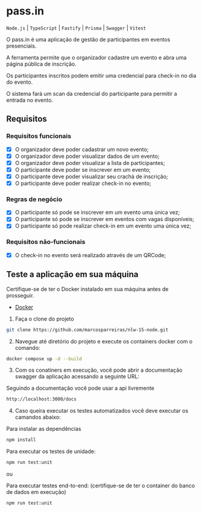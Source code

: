 # pass.in

`Node.js` | `TypeScript` | `Fastify` | `Prisma` | `Swagger` | `Vitest`

O pass.in é uma aplicação de gestão de participantes em eventos presenciais.

A ferramenta permite que o organizador cadastre um evento e abra uma página pública de inscrição.

Os participantes inscritos podem emitir uma credencial para check-in no dia do evento.

O sistema fará um scan da credencial do participante para permitir a entrada no evento.

## Requisitos

### Requisitos funcionais

- [x] O organizador deve poder cadastrar um novo evento;
- [x] O organizador deve poder visualizar dados de um evento;
- [x] O organizador deve poder visualizar a lista de participantes;
- [x] O participante deve poder se inscrever em um evento;
- [x] O participante deve poder visualizar seu crachá de inscrição;
- [x] O participante deve poder realizar check-in no evento;

### Regras de negócio

- [x] O participante só pode se inscrever em um evento uma única vez;
- [x] O participante só pode se inscrever em eventos com vagas disponíveis;
- [x] O participante só pode realizar check-in em um evento uma única vez;

### Requisitos não-funcionais

- [x] O check-in no evento será realizado através de um QRCode;

## Teste a aplicação em sua máquina

Certifique-se de ter o Docker instalado em sua máquina antes de prosseguir.

- [Docker](https://www.docker.com/)

1. Faça o clone do projeto

```bash
git clone https://github.com/marcosparreiras/nlw-15-node.git
```

2. Navegue até diretório do projeto e execute os containers docker com o comando:

```bash
docker compose up -d --build
```

3. Com os conatiners em execução, você pode abrir a documentação swagger da aplicação acessando a seguinte URL:

Seguindo a documentação você pode usar a api livremente

```bash
http://localhost:3000/docs
```

4. Caso queira executar os testes automatizados você deve executar os camandos abaixo:

Para instalar as dependências

```bash
npm install
```

Para executar os testes de unidade:

```bash
npm run test:unit
```

ou

Para executar testes end-to-end: (certifique-se de ter o container do banco de dados em execução)

```bash
npm run test:unit
```

